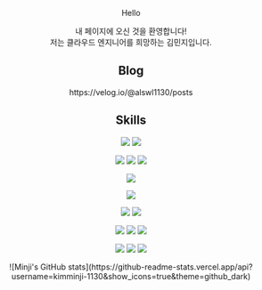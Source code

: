 <p align="center">
Hello</p>

<p align="center">내 페이지에 오신 것을 환영합니다!<br/>
저는 클라우드 엔지니어를 희망하는 김민지입니다.</p>

<h2 align="center"> Blog</h2>
<p align="center">https://velog.io/@alswl1130/posts</p>

<h2 align="center"> Skills</h2>

<p align="center"><img src="https://img.shields.io/badge/Java-007396?style=flat-square&logo=Java&logoColor=white" /> <img src="https://img.shields.io/badge/Python-3776AB?style=flat-square&logo=Python&logoColor=white" /> </p>


<p align="center"><img src="https://img.shields.io/badge/Spring%20Boot-6DB33F?style=flat-square&logo=Spring&logoColor=white" /> <img src="https://img.shields.io/badge/Django-092E20?style=flat-square&logo=Django&logoColor=white" /> <img src="https://img.shields.io/badge/React-61DAFB?style=flat-square&logo=React&logoColor=white" /> </p>

<p align="center"><img src="https://img.shields.io/badge/MySQL-4479A1?style=flat-square&logo=MySQL&logoColor=white" /> </p>

<p align="center"><img src="https://img.shields.io/badge/AWS-232F3E?style=flat-square&logo=Amazon%20AWS&logoColor=white" /> </p>

<p align="center"><img src="https://img.shields.io/badge/Docker-2496ED?style=flat-square&logo=Docker&logoColor=white" /> <img src="https://img.shields.io/badge/Kubernetes-326CE5?style=flat-square&logo=Kubernetes&logoColor=white" /> </p>

<p align="center"><img src="https://img.shields.io/badge/Helm-0F1689?style=flat-square&logo=Helm&logoColor=white" /> <img src="https://img.shields.io/badge/Terraform-7B42BC?style=flat-square&logo=Terraform&logoColor=white" /> 
<img src="https://img.shields.io/badge/Ansible-EE0000?style=flat-square&logo=Ansible&logoColor=white" /> </p>

<p align="center"><img src="https://img.shields.io/badge/Git-F05032?style=flat-square&logo=Git&logoColor=white" /> <img src="https://img.shields.io/badge/IntelliJ%20IDEA-000000?style=flat-square&logo=IntelliJ%20IDEA&logoColor=white" /> <img src="https://img.shields.io/badge/VS%20Code-007ACC?style=flat-square&logo=Visual%20Studio%20Code&logoColor=white" />
</p>


<p align="center">![Minji's GitHub stats](https://github-readme-stats.vercel.app/api?username=kimminji-1130&show_icons=true&theme=github_dark)</p>


